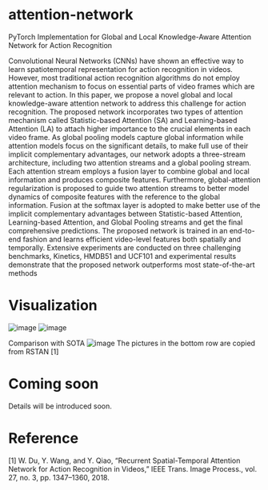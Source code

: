 # attention-network
PyTorch Implementation for Global and Local Knowledge-Aware Attention Network for Action Recognition

Convolutional Neural Networks (CNNs) have shown an effective way to learn spatiotemporal representation for action recognition in videos. However, most traditional action recognition algorithms do not employ attention mechanism to focus on essential parts of video frames which are relevant to action. In this paper, we propose a novel global and local knowledge-aware attention network to address this challenge for action recognition. The proposed network incorporates two types of attention mechanism called Statistic-based Attention (SA) and Learning-based Attention (LA) to attach higher importance to the crucial elements in each video frame. As global pooling models capture global information while attention models focus on the significant details, to make full use of their implicit complementary advantages, our network adopts a three-stream architecture, including two attention streams and a global pooling stream. Each attention stream employs a fusion layer to combine global and local information and produces composite features. Furthermore, global-attention regularization is proposed to guide two attention streams to better model dynamics of composite features with the reference to the global information. Fusion at the softmax layer is adopted to make better use of the implicit complementary advantages between Statistic-based Attention, Learning-based Attention, and Global Pooling streams and get the final comprehensive predictions. The proposed network is trained in an end-to-end fashion and learns efficient video-level features both spatially and temporally. Extensive experiments are conducted on three challenging benchmarks, Kinetics, HMDB51 and UCF101 and experimental results demonstrate that the proposed network outperforms most state-of-the-art methods


# Visualization
![image](https://github.com/ZhenxingZheng/attention-network/blob/master/dribble_20191226122506.gif )
![image](https://github.com/ZhenxingZheng/attention-network/tree/master/visualization/zheng8.jpg )


Comparison with SOTA 
![image](https://github.com/ZhenxingZheng/attention-network/tree/master/visualization/zheng10.jpg )
The pictures in the bottom row are copied from RSTAN [1]


# Coming soon
Details will be introduced soon.

# Reference
[1] W. Du, Y. Wang, and Y. Qiao, “Recurrent Spatial-Temporal Attention Network for Action Recognition in Videos,” IEEE Trans. Image Process., vol. 27, no. 3, pp. 1347–1360, 2018.
